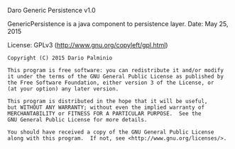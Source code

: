 Daro Generic Persistence v1.0 

GenericPersistence is a java component to persistence layer.
Date: May 25, 2015

License: GPLv3 (http://www.gnu.org/copyleft/gpl.html)

    Copyright (C) 2015 Dario Palminio
			
    This program is free software: you can redistribute it and/or modify
    it under the terms of the GNU General Public License as published by
    the Free Software Foundation, either version 3 of the License, or
    (at your option) any later version.

    This program is distributed in the hope that it will be useful,
    but WITHOUT ANY WARRANTY; without even the implied warranty of
    MERCHANTABILITY or FITNESS FOR A PARTICULAR PURPOSE.  See the
    GNU General Public License for more details.

    You should have received a copy of the GNU General Public License
    along with this program.  If not, see <http://www.gnu.org/licenses/>.


